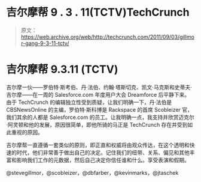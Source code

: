 # 吉尔摩帮 9 . 3 . 11(TCTV)TechCrunch

> 原文：<https://web.archive.org/web/http://techcrunch.com/2011/09/03/gillmor-gang-9-3-11-tctv/>

# 吉尔摩帮 9.3.11 (TCTV)

吉尔摩一伙——罗伯特·斯考伯、丹·法伯、约翰·塔斯切克、凯文·马克斯和史蒂夫·吉尔摩——在一周的 Salesforce.com 年度用户大会 Dreamforce 后平静下来。由于 TechCrunch 的编辑独立性受到质疑，让我们明确一下，丹·法伯是 CBSNewsOnline 的主编，罗伯特·斯科博是 Rackspace 的首席 Scobleizer 官，我们其余的人都是 Salesforce.com 的员工。让我明确一点，我支持并欣赏迈克尔·阿灵顿和他的发展，原因很简单，即他所骑的马正是 TechCrunch 存在并受到如此重视的原因。

吉尔摩帮一直遵循一套类似的原则，即正直和权威将由观众传达，在这个透明和快速的时代，他们非常善于做出自己的决定。记住我们的纽带、关系、偏见和其他丰富和影响我们工作的元数据，然后自己决定你信任谁和什么。享受表演和假期。

@stevegillmor，@scobleizer，@dbfarber，@kevinmarks，@jtaschek